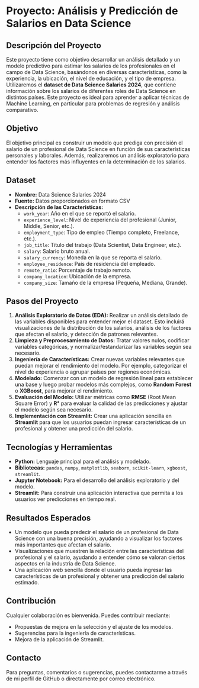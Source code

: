 # Proyecto: Análisis y Predicción de Salarios en Data Science

## Descripción del Proyecto
Este proyecto tiene como objetivo desarrollar un análisis detallado y un modelo predictivo para estimar los salarios de los profesionales en el campo de Data Science, basándonos en diversas características, como la experiencia, la ubicación, el nivel de educación, y el tipo de empresa. Utilizaremos el **dataset de Data Science Salaries 2024**, que contiene información sobre los salarios de diferentes roles de Data Science en distintos países. Este proyecto es ideal para aprender a aplicar técnicas de Machine Learning, en particular para problemas de regresión y análisis comparativo.

## Objetivo
El objetivo principal es construir un modelo que prediga con precisión el salario de un profesional de Data Science en función de sus características personales y laborales. Además, realizaremos un análisis exploratorio para entender los factores más influyentes en la determinación de los salarios.

## Dataset
- **Nombre:** Data Science Salaries 2024
- **Fuente:** Datos proporcionados en formato CSV
- **Descripción de las Características:**
  - `work_year`: Año en el que se reportó el salario.
  - `experience_level`: Nivel de experiencia del profesional (Junior, Middle, Senior, etc.).
  - `employment_type`: Tipo de empleo (Tiempo completo, Freelance, etc.).
  - `job_title`: Título del trabajo (Data Scientist, Data Engineer, etc.).
  - `salary`: Salario bruto anual.
  - `salary_currency`: Moneda en la que se reporta el salario.
  - `employee_residence`: País de residencia del empleado.
  - `remote_ratio`: Porcentaje de trabajo remoto.
  - `company_location`: Ubicación de la empresa.
  - `company_size`: Tamaño de la empresa (Pequeña, Mediana, Grande).

## Pasos del Proyecto
1. **Análisis Exploratorio de Datos (EDA):** Realizar un análisis detallado de las variables disponibles para entender mejor el dataset. Esto incluirá visualizaciones de la distribución de los salarios, análisis de los factores que afectan el salario, y detección de patrones relevantes.
2. **Limpieza y Preprocesamiento de Datos:** Tratar valores nulos, codificar variables categóricas, y normalizar/estandarizar las variables según sea necesario.
3. **Ingeniería de Características:** Crear nuevas variables relevantes que puedan mejorar el rendimiento del modelo. Por ejemplo, categorizar el nivel de experiencia o agrupar países por regiones económicas.
4. **Modelado:** Comenzar con un modelo de regresión lineal para establecer una base y luego probar modelos más complejos, como **Random Forest** o **XGBoost**, para mejorar el rendimiento.
5. **Evaluación del Modelo:** Utilizar métricas como **RMSE** (Root Mean Square Error) y **R²** para evaluar la calidad de las predicciones y ajustar el modelo según sea necesario.
6. **Implementación con Streamlit:** Crear una aplicación sencilla en **Streamlit** para que los usuarios puedan ingresar características de un profesional y obtener una predicción del salario.

## Tecnologías y Herramientas
- **Python:** Lenguaje principal para el análisis y modelado.
- **Bibliotecas:** `pandas`, `numpy`, `matplotlib`, `seaborn`, `scikit-learn`, `xgboost`, `streamlit`.
- **Jupyter Notebook:** Para el desarrollo del análisis exploratorio y del modelo.
- **Streamlit:** Para construir una aplicación interactiva que permita a los usuarios ver predicciones en tiempo real.

## Resultados Esperados
- Un modelo que pueda predecir el salario de un profesional de Data Science con una buena precisión, ayudando a visualizar los factores más importantes que afectan el salario.
- Visualizaciones que muestren la relación entre las características del profesional y el salario, ayudando a entender cómo se valoran ciertos aspectos en la industria de Data Science.
- Una aplicación web sencilla donde el usuario pueda ingresar las características de un profesional y obtener una predicción del salario estimado.

## Contribución
Cualquier colaboración es bienvenida. Puedes contribuir mediante:
- Propuestas de mejora en la selección y el ajuste de los modelos.
- Sugerencias para la ingeniería de características.
- Mejora de la aplicación de Streamlit.

## Contacto
Para preguntas, comentarios o sugerencias, puedes contactarme a través de mi perfil de GitHub o directamente por correo electrónico.
